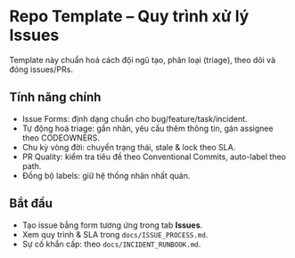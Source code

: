 # Repo Template – Quy trình xử lý Issues

Template này chuẩn hoá cách đội ngũ tạo, phân loại (triage), theo dõi và đóng issues/PRs.

## Tính năng chính
- Issue Forms: định dạng chuẩn cho bug/feature/task/incident.
- Tự động hoá triage: gắn nhãn, yêu cầu thêm thông tin, gán assignee theo CODEOWNERS.
- Chu kỳ vòng đời: chuyển trạng thái, stale & lock theo SLA.
- PR Quality: kiểm tra tiêu đề theo Conventional Commits, auto-label theo path.
- Đồng bộ labels: giữ hệ thống nhãn nhất quán.

## Bắt đầu
- Tạo issue bằng form tương ứng trong tab **Issues**.
- Xem quy trình & SLA trong `docs/ISSUE_PROCESS.md`.
- Sự cố khẩn cấp: theo `docs/INCIDENT_RUNBOOK.md`.
